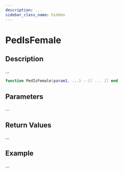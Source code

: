 ```yaml
---
description: ...
sidebar_class_name: hidden
---
```


# PedIsFemale

## Description

...

```lua
function PedIsFemale(param1, ...) --[[ ... ]] end
```

## Parameters

...

## Return Values

...

## Example

...

